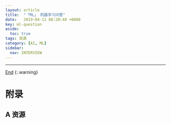 ```yaml
---
layout: article
title:  "「ML」 机器学习问答"
date:   2019-04-11 08:20:40 +0800
key: ml-question
aside:
  toc: true
tags: 资源
category: [AI, ML]
sidebar:
  nav: INTERVIEW
---
```

<span id='head'></span>  


<!--more-->

-------------------  
[End](#head)
{:.warning}  

# 附录
## A 资源
